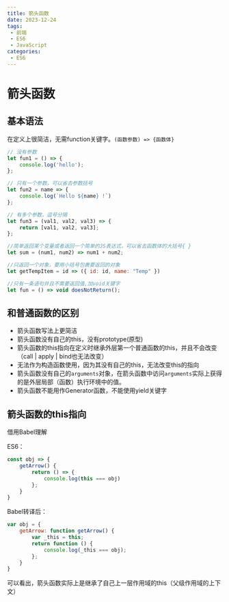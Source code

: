 ```yaml
---
title: 箭头函数
date: 2023-12-24
tags:
 - 前端
 - ES6
 - JavaScript
categories:
 - ES6
---
```


# 箭头函数

## 基本语法

在定义上很简洁，无需function关键字。`(函数参数) => {函数体}`

```js
// 没有参数
let fun1 = () => {
    console.log('hello');
};

// 只有一个参数，可以省去参数括号
let fun2 = name => {
    console.log(`Hello ${name} !`)
};

// 有多个参数，逗号分隔
let fun3 = (val1, val2, val3) => {
    return [val1, val2, val3];
};

//简单返回某个变量或者返回一个简单的JS表达式，可以省去函数体的大括号{ }
let sum = (num1, num2) => num1 + num2;

//只返回一个对象，要用小括号包裹要返回的对象
let getTempItem = id => ({ id: id, name: "Temp" })

//只有一条语句并且不需要返回值,加void关键字
let fun = () => void doesNotReturn();
```



## 和普通函数的区别

- 箭头函数写法上更简洁
- 箭头函数没有自己的this，没有prototype(原型)
- 箭头函数的this指向在定义时继承外层第一个普通函数的this，并且不会改变（call | apply | bind也无法改变）
- 无法作为构造函数使用，因为其没有自己的this，无法改变this的指向
- 箭头函数没有自己的``arguments``对象，在箭头函数中访问``arguments``实际上获得的是外层局部（函数）执行环境中的值。
- 箭头函数不能用作Generator函数，不能使用yield关键字



## 箭头函数的this指向

借用Babel理解

ES6：

```js
const obj => {
    getArrow() {
        return () => {
            console.log(this === obj)
        };
    }
}
```

Babel转译后：

```js
var obj = {
    getArrow: function getArrow() {
        var _this = this;
        return function () {
            console.log(_this === obj);
        };
    }
}
```

可以看出，箭头函数实际上是继承了自己上一层作用域的this（父级作用域的上下文）